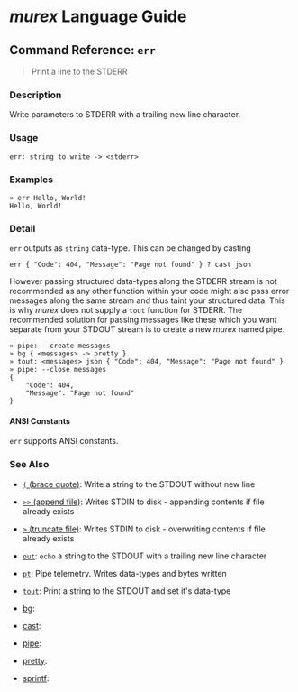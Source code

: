 # _murex_ Language Guide

## Command Reference: `err`

> Print a line to the STDERR

### Description

Write parameters to STDERR with a trailing new line character.

### Usage

    err: string to write -> <stderr>

### Examples

    » err Hello, World!
    Hello, World!

### Detail

`err` outputs as `string` data-type. This can be changed by casting

    err { "Code": 404, "Message": "Page not found" } ? cast json
    
However passing structured data-types along the STDERR stream is not recommended
as any other function within your code might also pass error messages along the
same stream and thus taint your structured data. This is why _murex_ does not
supply a `tout` function for STDERR. The recommended solution for passing
messages like these which you want separate from your STDOUT stream is to create
a new _murex_ named pipe.

    » pipe: --create messages
    » bg { <messages> -> pretty }
    » tout: <messages> json { "Code": 404, "Message": "Page not found" }
    » pipe: --close messages
    {
        "Code": 404,
        "Message": "Page not found"
    }
    
#### ANSI Constants

`err` supports ANSI constants.

### See Also

* [`(` (brace quote)](../commands/brace-quote.md):
  Write a string to the STDOUT without new line
* [`>>` (append file)](../commands/greater-than-greater-than.md):
  Writes STDIN to disk - appending contents if file already exists
* [`>` (truncate file)](../commands/greater-than.md):
  Writes STDIN to disk - overwriting contents if file already exists
* [`out`](../commands/out.md):
  `echo` a string to the STDOUT with a trailing new line character
* [`pt`](../commands/pt.md):
  Pipe telemetry. Writes data-types and bytes written
* [`tout`](../commands/tout.md):
  Print a string to the STDOUT and set it's data-type
* [bg](../commands/bg.md):
  
* [cast](../commands/cast.md):
  
* [pipe](../commands/pipe.md):
  
* [pretty](../commands/pretty.md):
  
* [sprintf](../commands/sprintf.md):
  